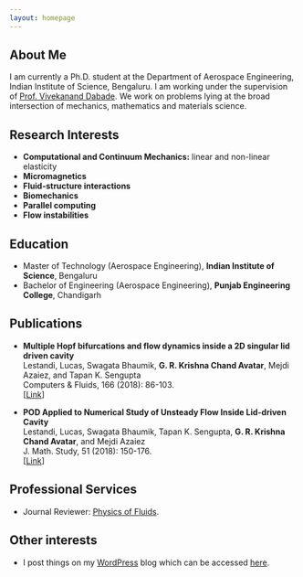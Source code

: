 ```yaml
---
layout: homepage
---
```


## About Me

I am currently a Ph.D. student at the Department of Aerospace Engineering, Indian Institute of Science, Bengaluru. I am working under the supervision of [Prof. Vivekanand Dabade](http://aero.iisc.ac.in/people/vivekanand-dabade/). We work on problems lying at the broad intersection of mechanics, mathematics and materials science. 

## Research Interests

- **Computational and Continuum Mechanics:** linear and non-linear elasticity
- **Micromagnetics**
- **Fluid-structure interactions** 
- **Biomechanics**
- **Parallel computing**
- **Flow instabilities**

## Education

- Master of Technology (Aerospace Engineering), **Indian Institute of Science**, Bengaluru
- Bachelor of Engineering (Aerospace Engineering), **Punjab Engineering College**, Chandigarh

## Publications

- **Multiple Hopf bifurcations and flow dynamics inside a 2D singular lid driven cavity**
  <br>
  Lestandi, Lucas, Swagata Bhaumik, **G. R. Krishna Chand Avatar**, Mejdi Azaiez, and Tapan K. Sengupta
  <br>
  Computers & Fluids, 166 (2018): 86-103.
  <br>
  [[Link](https://doi.org/10.1016/j.compfluid.2018.01.038)] <!--- [[Code](https://github.com/yaoyao-liu/mnemonics)] [[Project]()] <strong><i style="color:#e74d3c">Oral Presentation</i></strong> --->


- **POD Applied to Numerical Study of Unsteady Flow Inside Lid-driven Cavity**
  <br>
  Lestandi, Lucas, Swagata Bhaumik, Tapan K. Sengupta, **G. R. Krishna Chand Avatar**, and Mejdi Azaiez
  <br>
   J. Math. Study, 51 (2018): 150-176.
  <br>
  [[Link](https://doi.org/10.4208/jms.v51n2.18.03)] 


## Professional Services

- Journal Reviewer: [Physics of Fluids](https://aip.scitation.org/journal/phf). 

## Other interests

- I post things on my [WordPress](https://kcavatar.wordpress.com) blog which can be accessed [here](./blogs.html). 
